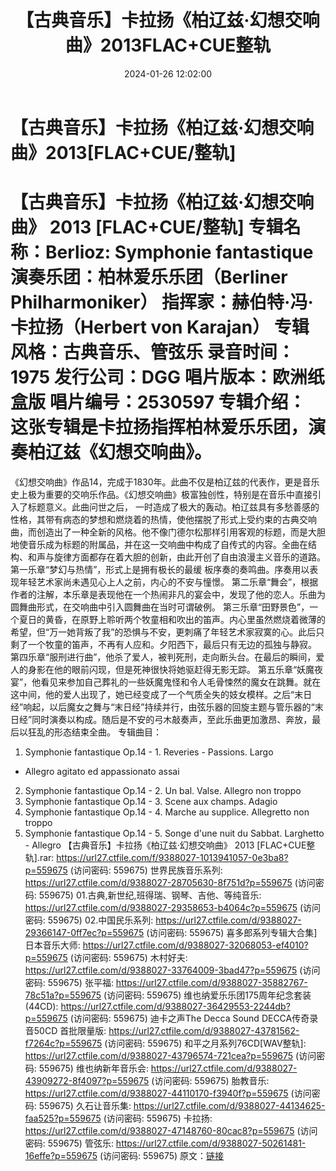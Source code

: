 ﻿---
title: 【古典音乐】卡拉扬《柏辽兹·幻想交响曲》2013FLAC+CUE整轨
date: 2024-01-26 12:02:00
categories: WAV车载音乐、镜像
tags: 华语中文
---
# 【古典音乐】卡拉扬《柏辽兹·幻想交响曲》2013[FLAC+CUE/整轨]

【古典音乐】卡拉扬《柏辽兹·幻想交响曲》 2013
[FLAC+CUE/整轨]
专辑名称：Berlioz: Symphonie fantastique
演奏乐团：柏林爱乐乐团（Berliner Philharmoniker）
指挥家：赫伯特·冯·卡拉扬（Herbert von Karajan）
专辑风格：古典音乐、管弦乐
录音时间：1975
发行公司：DGG
唱片版本：欧洲纸盒版
唱片编号：2530597
专辑介绍：
这张专辑是卡拉扬指挥柏林爱乐乐团，演奏柏辽兹《幻想交响曲》。
==========
《幻想交响曲》作品14，完成于1830年。此曲不仅是柏辽兹的代表作，更是音乐史上极为重要的交响乐作品。《幻想交响曲》极富独创性，特别是在音乐中直接引入了标题意义。此曲问世之后，
一时造成了极大的轰动。柏辽兹具有多愁善感的性格，其带有病态的梦想和燃烧着的热情，使他摆脱了形式上受约束的古典交响曲，而创造出了一种全新的风格。他不像门德尔松那样引用客观的标题，而是大胆地使音乐成为标题的附属品，并在这一交响曲中构成了自传式的内容。全曲在结构、和声与旋律方面都存在着大胆的创新，由此开创了自由浪漫主义音乐的道路。
第一乐章“梦幻与热情”，形式上是拥有极长的最缓
板序奏的奏鸣曲。序奏用以表现年轻艺术家尚未遇见心上人之前，内心的不安与憧憬。
第二乐章“舞会”，根据作者的注解，本乐章是表现他在一个热闹非凡的宴会中，发现了他的恋人。乐曲为圆舞曲形式，在交响曲中引入圆舞曲在当时可谓破例。
第三乐章“田野景色”，一个夏日的黄昏，在原野上聆听两个牧童相和吹出的笛声。内心里虽然燃烧着微薄的希望，但“万一她背叛了我”的恐惧与不安，更刺痛了年轻艺术家寂寞的心。此后只剩了一个牧童的笛声，不再有人应和。夕阳西下，最后只有无边的孤独与静寂。
第四乐章“服刑进行曲”，他杀了爱人，被判死刑，走向断头台。在最后的瞬间，爱人的身影在他的眼前闪现，但是死神很快将她驱赶得无影无踪。
第五乐章“妖魔夜宴”，他看见来参加自己葬礼的一些妖魔鬼怪和令人毛骨悚然的魔女在跳舞。就在这中间，他的爱人出现了，她已经变成了一个气质全失的妓女模样。之后“末日经”响起，以后魔女之舞与“末日经”持续并行，由弦乐器的回旋主题与管乐器的“末日经”同时演奏以构成。随后是不安的弓木敲奏声，至此乐曲更加激昂、奔放，最后以狂乱的形态结束全曲。
专辑曲目：
01. Symphonie fantastique Op.14 - 1. Reveries - Passions. Largo
- Allegro agitato ed appassionato assai
02. Symphonie fantastique Op.14 - 2. Un bal. Valse. Allegro non
troppo
03. Symphonie fantastique Op.14 - 3. Scene aux champs.
Adagio
04. Symphonie fantastique Op.14 - 4. Marche au supplice.
Allegretto non troppo
05. Symphonie fantastique Op.14 - 5. Songe d'une nuit du Sabbat.
Larghetto - Allegro
【古典音乐】卡拉扬《柏辽兹·幻想交响曲》 2013 [FLAC+CUE整轨].rar: https://url27.ctfile.com/f/9388027-1013941057-0e3ba8?p=559675
(访问密码: 559675)
世界民族音乐系列: https://url27.ctfile.com/d/9388027-28705630-8f751d?p=559675
(访问密码: 559675)
01.古典,新世纪,班得瑞、钢琴、吉他、等纯音乐: https://url27.ctfile.com/d/9388027-29358653-b4064c?p=559675
(访问密码: 559675)
02.中国民乐系列: https://url27.ctfile.com/d/9388027-29366147-0ff7ec?p=559675
(访问密码: 559675)
喜多郎系列专辑大合集]日本音乐大师: https://url27.ctfile.com/d/9388027-32068053-ef4010?p=559675
(访问密码: 559675)
木村好夫: https://url27.ctfile.com/d/9388027-33764009-3bad47?p=559675
(访问密码: 559675)
张平福: https://url27.ctfile.com/d/9388027-35882767-78c51a?p=559675
(访问密码: 559675)
维也纳爱乐乐团175周年纪念套装(44CD): https://url27.ctfile.com/d/9388027-36429553-2244db?p=559675
(访问密码: 559675)
迪卡之声The Decca Sound DECCA传奇录音50CD 首批限量版: https://url27.ctfile.com/d/9388027-43781562-f7264c?p=559675
(访问密码: 559675)
和平之月系列76CD[WAV整轨]: https://url27.ctfile.com/d/9388027-43796574-721cea?p=559675
(访问密码: 559675)
维也纳新年音乐会: https://url27.ctfile.com/d/9388027-43909272-8f4097?p=559675
(访问密码: 559675)
胎教音乐: https://url27.ctfile.com/d/9388027-44110170-f3940f?p=559675
(访问密码: 559675)
久石让音乐集: https://url27.ctfile.com/d/9388027-44134625-faa525?p=559675
(访问密码: 559675)
卡拉扬: https://url27.ctfile.com/d/9388027-47148760-80cac8?p=559675
(访问密码: 559675)
管弦乐: https://url27.ctfile.com/d/9388027-50261481-16effe?p=559675
(访问密码: 559675)
原文：[链接](https://blog.sina.com.cn/s/blog_1647c7e76010314b9.html)
